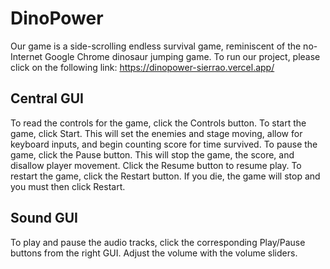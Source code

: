 # DinoPower
Our game is a side-scrolling endless survival game, reminiscent of the no-Internet Google Chrome dinosaur jumping game. To run our project, please click on the following link: https://dinopower-sierrao.vercel.app/

## Central GUI
To read the controls for the game, click the Controls button.
To start the game, click Start. This will set the enemies and stage moving, allow for keyboard inputs, and begin counting score for time survived.
To pause the game, click the Pause button. This will stop the game, the score, and disallow player movement. Click the Resume button to resume play.
To restart the game, click the Restart button. If you die, the game will stop and you must then click Restart.

## Sound GUI
To play and pause the audio tracks, click the corresponding Play/Pause buttons from the right GUI. Adjust the volume with the volume sliders.
